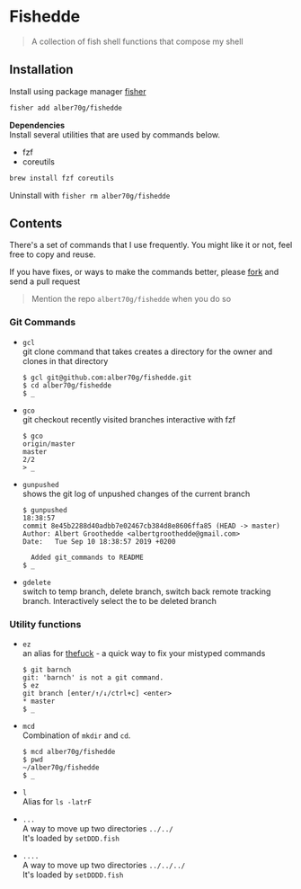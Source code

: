 # Fishedde

> A collection of fish shell functions that compose my shell

## Installation

Install using package manager
[fisher](https://github.com/jorgebucaran/fisher#installation)

```sh
fisher add alber70g/fishedde
```

**Dependencies**  
Install several utilities that are used by commands below.

- fzf
- coreutils

```sh
brew install fzf coreutils
```

Uninstall with `fisher rm alber70g/fishedde`

## Contents

There's a set of commands that I use frequently. You might like it or not, feel
free to copy and reuse.

If you have fixes, or ways to make the commands better, please
[fork](https://github.com/alber70g/fishedde/fork) and send a pull request

> Mention the repo `albert70g/fishedde` when you do so

### Git Commands

- `gcl`  
  git clone command that takes creates a directory for the owner and clones in
  that directory

  ```
  $ gcl git@github.com:alber70g/fishedde.git
  $ cd alber70g/fishedde
  $ _
  ```

- `gco`  
  git checkout recently visited branches interactive with fzf

  ```
  $ gco
  origin/master
  master
  2/2
  > _
  ```

- `gunpushed`  
  shows the git log of unpushed changes of the current branch

  ```
  $ gunpushed                                                                              18:38:57
  commit 8e45b2288d40adbb7e02467cb384d8e8606ffa85 (HEAD -> master)
  Author: Albert Groothedde <albertgroothedde@gmail.com>
  Date:   Tue Sep 10 18:38:57 2019 +0200

    Added git_commands to README
  $ _
  ```

- `gdelete`  
  switch to temp branch, delete branch, switch back remote tracking branch.
  Interactively select the to be deleted branch

### Utility functions

- `ez`  
  an alias for [thefuck](https://github.com/nvbn/thefuck) - a quick way to fix
  your mistyped commands

  ```
  $ git barnch
  git: 'barnch' is not a git command.
  $ ez
  git branch [enter/↑/↓/ctrl+c] <enter>
  * master
  $ _
  ```

- `mcd`  
  Combination of `mkdir` and `cd`.

  ```
  $ mcd alber70g/fishedde
  $ pwd
  ~/alber70g/fishedde
  $ _
  ```

- `l`  
  Alias for `ls -latrF`

- `...`  
  A way to move up two directories `../../`  
  It's loaded by `setDDD.fish`

- `....`  
  A way to move up two directories `../../../`  
  It's loaded by `setDDDD.fish`

